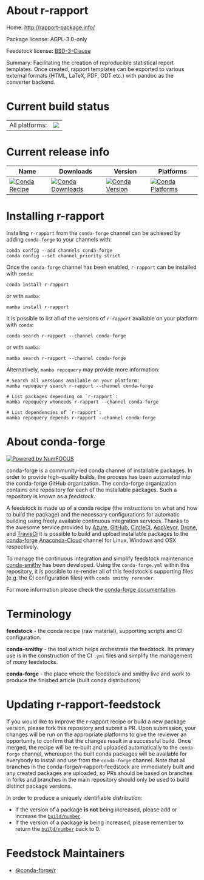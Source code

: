 About r-rapport
===============

Home: http://rapport-package.info/

Package license: AGPL-3.0-only

Feedstock license: [BSD-3-Clause](https://github.com/conda-forge/r-rapport-feedstock/blob/main/LICENSE.txt)

Summary: Facilitating the creation of reproducible statistical report templates. Once created, rapport templates can be exported to various external formats (HTML, LaTeX, PDF, ODT etc.) with pandoc as the converter backend.

Current build status
====================


<table><tr><td>All platforms:</td>
    <td>
      <a href="https://dev.azure.com/conda-forge/feedstock-builds/_build/latest?definitionId=3469&branchName=main">
        <img src="https://dev.azure.com/conda-forge/feedstock-builds/_apis/build/status/r-rapport-feedstock?branchName=main">
      </a>
    </td>
  </tr>
</table>

Current release info
====================

| Name | Downloads | Version | Platforms |
| --- | --- | --- | --- |
| [![Conda Recipe](https://img.shields.io/badge/recipe-r--rapport-green.svg)](https://anaconda.org/conda-forge/r-rapport) | [![Conda Downloads](https://img.shields.io/conda/dn/conda-forge/r-rapport.svg)](https://anaconda.org/conda-forge/r-rapport) | [![Conda Version](https://img.shields.io/conda/vn/conda-forge/r-rapport.svg)](https://anaconda.org/conda-forge/r-rapport) | [![Conda Platforms](https://img.shields.io/conda/pn/conda-forge/r-rapport.svg)](https://anaconda.org/conda-forge/r-rapport) |

Installing r-rapport
====================

Installing `r-rapport` from the `conda-forge` channel can be achieved by adding `conda-forge` to your channels with:

```
conda config --add channels conda-forge
conda config --set channel_priority strict
```

Once the `conda-forge` channel has been enabled, `r-rapport` can be installed with `conda`:

```
conda install r-rapport
```

or with `mamba`:

```
mamba install r-rapport
```

It is possible to list all of the versions of `r-rapport` available on your platform with `conda`:

```
conda search r-rapport --channel conda-forge
```

or with `mamba`:

```
mamba search r-rapport --channel conda-forge
```

Alternatively, `mamba repoquery` may provide more information:

```
# Search all versions available on your platform:
mamba repoquery search r-rapport --channel conda-forge

# List packages depending on `r-rapport`:
mamba repoquery whoneeds r-rapport --channel conda-forge

# List dependencies of `r-rapport`:
mamba repoquery depends r-rapport --channel conda-forge
```


About conda-forge
=================

[![Powered by
NumFOCUS](https://img.shields.io/badge/powered%20by-NumFOCUS-orange.svg?style=flat&colorA=E1523D&colorB=007D8A)](https://numfocus.org)

conda-forge is a community-led conda channel of installable packages.
In order to provide high-quality builds, the process has been automated into the
conda-forge GitHub organization. The conda-forge organization contains one repository
for each of the installable packages. Such a repository is known as a *feedstock*.

A feedstock is made up of a conda recipe (the instructions on what and how to build
the package) and the necessary configurations for automatic building using freely
available continuous integration services. Thanks to the awesome service provided by
[Azure](https://azure.microsoft.com/en-us/services/devops/), [GitHub](https://github.com/),
[CircleCI](https://circleci.com/), [AppVeyor](https://www.appveyor.com/),
[Drone](https://cloud.drone.io/welcome), and [TravisCI](https://travis-ci.com/)
it is possible to build and upload installable packages to the
[conda-forge](https://anaconda.org/conda-forge) [Anaconda-Cloud](https://anaconda.org/)
channel for Linux, Windows and OSX respectively.

To manage the continuous integration and simplify feedstock maintenance
[conda-smithy](https://github.com/conda-forge/conda-smithy) has been developed.
Using the ``conda-forge.yml`` within this repository, it is possible to re-render all of
this feedstock's supporting files (e.g. the CI configuration files) with ``conda smithy rerender``.

For more information please check the [conda-forge documentation](https://conda-forge.org/docs/).

Terminology
===========

**feedstock** - the conda recipe (raw material), supporting scripts and CI configuration.

**conda-smithy** - the tool which helps orchestrate the feedstock.
                   Its primary use is in the construction of the CI ``.yml`` files
                   and simplify the management of *many* feedstocks.

**conda-forge** - the place where the feedstock and smithy live and work to
                  produce the finished article (built conda distributions)


Updating r-rapport-feedstock
============================

If you would like to improve the r-rapport recipe or build a new
package version, please fork this repository and submit a PR. Upon submission,
your changes will be run on the appropriate platforms to give the reviewer an
opportunity to confirm that the changes result in a successful build. Once
merged, the recipe will be re-built and uploaded automatically to the
`conda-forge` channel, whereupon the built conda packages will be available for
everybody to install and use from the `conda-forge` channel.
Note that all branches in the conda-forge/r-rapport-feedstock are
immediately built and any created packages are uploaded, so PRs should be based
on branches in forks and branches in the main repository should only be used to
build distinct package versions.

In order to produce a uniquely identifiable distribution:
 * If the version of a package **is not** being increased, please add or increase
   the [``build/number``](https://docs.conda.io/projects/conda-build/en/latest/resources/define-metadata.html#build-number-and-string).
 * If the version of a package **is** being increased, please remember to return
   the [``build/number``](https://docs.conda.io/projects/conda-build/en/latest/resources/define-metadata.html#build-number-and-string)
   back to 0.

Feedstock Maintainers
=====================

* [@conda-forge/r](https://github.com/conda-forge/r/)

